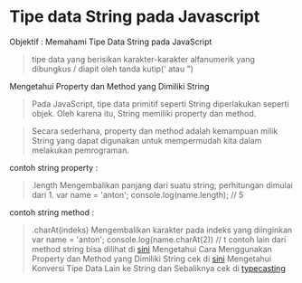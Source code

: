 # Tipe data String pada Javascript

Objektif :
Memahami Tipe Data String pada JavaScript
> tipe data yang berisikan karakter-karakter alfanumerik yang dibungkus / diapit oleh tanda kutip(' atau ")

Mengetahui Property dan Method yang Dimiliki String
> Pada JavaScript, tipe data primitif seperti String diperlakukan seperti objek. Oleh karena itu, String memiliki property dan method.

> Secara sederhana, property dan method adalah kemampuan milik String yang dapat digunakan untuk mempermudah kita dalam melakukan pemrograman.

contoh string property :
> .length 
> Mengembalikan panjang dari suatu string; perhitungan dimulai dari 1.
> var name = 'anton';
> console.log(name.length); // 5

contoh string method :
> .charAt(indeks)
> Mengembalikan karakter pada indeks yang diinginkan
> var name = 'anton';
> console.log(name.charAt(2)) // t
> contoh lain dari method string bisa dilihat di [sini](https://github.com/hacktiv8/phase-0-activities/blob/master/modules/js-string-reference.md#string-methods)
Mengetahui Cara Menggunakan Property dan Method yang Dimiliki String
> cek di [sini](https://github.com/hacktiv8/phase-0-activities/blob/master/modules/js-string-reference.md#string-methods)
Mengetahui Konversi Tipe Data Lain ke String dan Sebaliknya
> cek di [typecasting](https://github.com/hacktiv8/phase-0-activities/blob/master/modules/js-string-reference.md#typecasting-to-and-from-string)